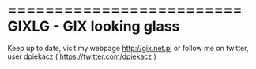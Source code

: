 =========================
GIXLG - GIX looking glass
=========================

Keep up to date, visit my webpage http://gix.net.pl or follow me on twitter,
user dpiekacz ( https://twitter.com/dpiekacz )
